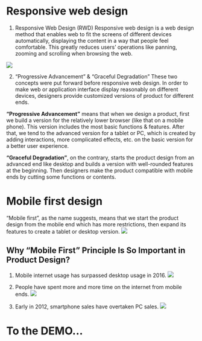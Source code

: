 # Responsive web design 

1. Responsive Web Design (RWD)
Responsive web design is a web design method that enables web to fit the screens of different devices automatically, displaying the content in a way that people feel comfortable. This greatly reduces users’ operations like panning, zooming and scrolling when browsing the web.

![](https://i.imgur.com/Jk13jMf.jpg)

2. “Progressive Advancement” & “Graceful Degradation”
These two concepts were put forward before responsive web design. In order to make web or application interface display reasonably on different devices, designers provide customized versions of product for different ends.

**“Progressive Advancement”** means that when we design a product, first we build a version for the relatively lower browser (like that on a mobile phone). This version includes the most basic functions & features. After that, we tend to the advanced version for a tablet or PC, which is created by adding interactions, more complicated effects, etc. on the basic version for a better user experience.

**“Graceful Degradation”**, on the contrary, starts the product design from an advanced end like desktop and builds a version with well-rounded features at the beginning. Then designers make the product compatible with mobile ends by cutting some functions or contents.

# Mobile first design

“Mobile first”, as the name suggests, means that we start the product design from the mobile end which has more restrictions, then expand its features to create a tablet or desktop version.
![](https://i.imgur.com/m73zd6N.jpg)

## Why “Mobile First” Principle Is So Important in Product Design?

1. Mobile internet usage has surpassed desktop usage in 2016.
![](https://miro.medium.com/max/900/0*pxD1HaLz6uIrbP8b.png)

2. People have spent more and more time on the internet from mobile ends.
![](https://miro.medium.com/max/900/0*IfVSwqMxGNvva8i_.png)

3. Early in 2012, smartphone sales have overtaken PC sales.
![](https://miro.medium.com/max/900/0*pxD1HaLz6uIrbP8b.png)

# To the DEMO...